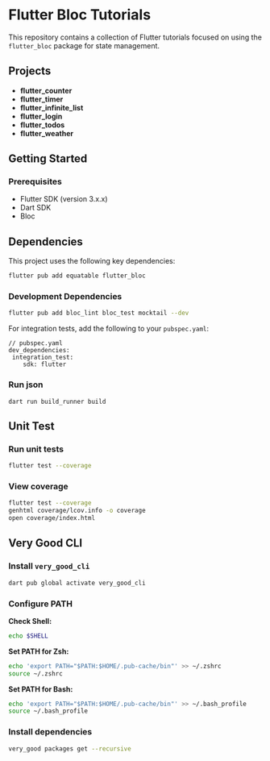# Flutter Bloc Tutorials

This repository contains a collection of Flutter tutorials focused on using the `flutter_bloc` package for state management.

## Projects

-   **flutter_counter**
-   **flutter_timer**
-   **flutter_infinite_list**
-   **flutter_login**
-   **flutter_todos**
-   **flutter_weather**


## Getting Started

### Prerequisites

-   Flutter SDK (version 3.x.x)
-   Dart SDK
-   Bloc

## Dependencies

This project uses the following key dependencies:

```bash
flutter pub add equatable flutter_bloc
```

### Development Dependencies

```bash
flutter pub add bloc_lint bloc_test mocktail --dev
```

For integration tests, add the following to your `pubspec.yaml`:

```
// pubspec.yaml
dev_dependencies:
 integration_test:
    sdk: flutter
```

### Run json

```
dart run build_runner build
```

## Unit Test

### Run unit tests

```bash
flutter test --coverage
```

### View coverage

```bash
flutter test --coverage
genhtml coverage/lcov.info -o coverage
open coverage/index.html
```

## Very Good CLI

### Install `very_good_cli`

```bash
dart pub global activate very_good_cli
```


### Configure PATH

**Check Shell:**
```bash
echo $SHELL
```

**Set PATH for Zsh:**
```bash
echo 'export PATH="$PATH:$HOME/.pub-cache/bin"' >> ~/.zshrc
source ~/.zshrc
```

**Set PATH for Bash:**
```bash
echo 'export PATH="$PATH:$HOME/.pub-cache/bin"' >> ~/.bash_profile
source ~/.bash_profile
```


### Install dependencies

```bash
very_good packages get --recursive
```

